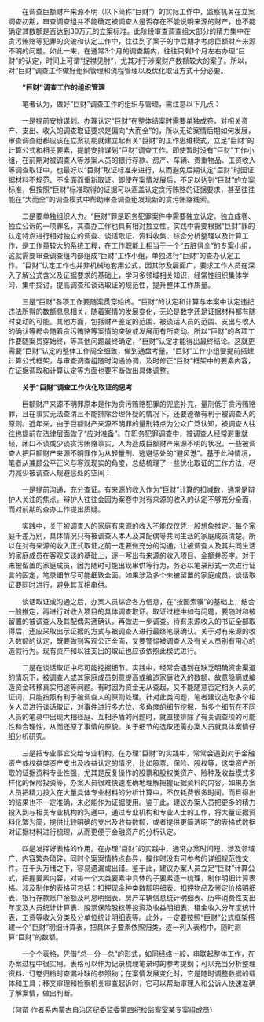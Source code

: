 　　在调查巨额财产来源不明（以下简称“巨财”）的实际工作中，监察机关在立案调查初期，审查调查组并不能确定被调查人是否存在不能说明来源的财产，也不能确定其数额是否达到30万元的立案标准。此阶段审查调查组大部分的精力集中在贪污贿赂等犯罪的突破和认定工作中，往往到了案子的中后期才考虑巨额财产来源不明的问题。如此一来，在通常3个月的调查期内，往往只剩1个月左右办理“巨财”的认定，时间上可谓“捉襟见肘”，尤其对于涉案财产数额较大的案子。所以，对“巨财”调查工作做好组织管理和流程管理以及优化取证方式十分必要。

　　**“巨财”调查工作的组织管理**

　　笔者认为，做好“巨财”调查工作的组织与管理，需注意以下几点：

　　一是提前安排谋划。办理认定“巨财”在整体结案时需要单独成卷，对相关资产、支出、收入的调查取证要求是偏向“大而全”的，所以无论案情后期如何发展，审查调查组都应该在立案初期就建立起有关“巨财”的工作思维模式，立足“巨财”的计算公式和相关要素，提前安排谋划“巨财”调查工作。即使暂时没有“巨财”工作小组，在前期对被调查人等涉案人员的银行存款、房产、车辆、贵重物品、工资收入等调查取证中，也最好以“巨财”取证标准来进行，从而避免后期认定“巨财”时因证据材料不规范、不全面而重新取证。即使在案情发展后，不足以达到“巨财”的立案标准，但按照“巨财”标准取得的证据可以涵盖认定贪污贿赂的证据要求，甚至往往能在“大而全”的调查模式中帮助审查调查组发现新的贪污贿赂线索。

　　二是要单独组织人力。“巨财”罪是职务犯罪案件中需要独立认定、独立成卷、独立公诉的一项罪名，其查办工作也具有相对独立性。实践中需要根据“巨财”罪的认定特点进行相对独立的调查、谈话取证、资料收集、综合分析整理以及计算工作，是工作量较大的系统工程，在工作职能上相当于一个“五脏俱全”的专案小组，这就需要审查调查组内部组成“巨财”工作小组，单独进行“巨财”的查办认定工作。“巨财”认定工作也并非机械地套用公式，因其涉及层面广，要求工作人员在深入了解公式含义及证据要求的基础上，学习多领域相关知识，经常性组织集体学习、集中探讨，提高调查和谈话取证的规范性，提升整体工作质量。

　　三是“巨财”各项工作要随案贯穿始终。“巨财”的认定和计算与本案中认定违纪违法所得的数额息息相关，随着案情的发展变化，无论是数字还是证据材料都有随时变动的可能。其他方面，包括财产鉴定的范围、被谈话人员的范围、支出与收入的确认等都会随着贪污贿赂等案情的突破或发展而有所变动。所以“巨财”的各项工作要随案贯穿始终，等其他问题最终确定，“巨财”认定才能得出最终结论。这就更需要“巨财”认定的整体工作周全细致，做到通盘考量。“巨财”工作小组要提前搭建计算公式框架，与审查调查组随时沟通协调，及时修正“巨财”框架中的要素内容，在证据调取和计算认定等方面也要不断做出具体调整。

　　**关于“巨财”调查工作优化取证的思考**

　　巨额财产来源不明罪原本是作为贪污贿赂犯罪的兜底补充，量刑低于贪污贿赂罪，且在事实无法查清且不能排除合理怀疑的情况下，还要遵循有利于被调查人的原则。近年来，由于巨额财产来源不明罪的量刑特点为公众广泛认知，被调查人往往也提前在法律层面做了“应对准备”。在职务犯罪调查中，被调查人经常避重就轻，闭口不谈或少谈贪污贿赂事实，人为造成巨额财产来源不明的状况。一些被调查人把巨额财产来源不明罪作为从轻量刑、逃避惩处的“避风港”。基于此种情况，笔者从兼顾公平正义与客观现实的角度，总结梳理了一些优化取证的工作方法，尽力减少被调查人规避惩处的空间：

　　一是提前沟通，充分查证。有来源的收入作为“巨财”计算的扣减数，通常是辩护人关注的焦点。辩护人往往会因为案卷中对有来源的收入的认定不够充分全面，而对前期的查办工作提出质疑。

　　实践中，关于被调查人的家庭有来源的收入不能仅仅凭一般想象推定。每个家庭千差万别，具体情况只有被调查人本人及其配偶等共同生活的家庭成员清楚。所以在对有来源的收入正式取证之前一定要做充分的沟通，让被调查人及其共同生活的家庭成员在客观交谈的基础上，逐一写出有来源的收入项目、金额并签字。对于未被留置的家庭成员，因为随时可能出现串供等行为，务必以笔录形式一次进行证言的固定，笔录细节尽可能细致全面。如果涉及多个未被留置的家庭成员，谈话取证要同时进行，避免其互相串供。

　　谈话取证或沟通之后，办案人员综合各方信息，在“按图索骥”的基础上，结合一般推定，再进行对收入项目的具体调查取证。取证过程中如有问题，要随时和被留置的被调查人及其配偶沟通确认，再做进一步调查。待有来源收入的书证全部取得后，还应采取出示证据的方式与被调查人进行最终笔录确认。关于对有来源的收入数额的认定，既要做到客观公正全面，又要警惕被调查人及有关人员别有用心的造假行为。现有资产和以往支出的取证也应该依照此模式进行。

　　二是在谈话取证中尽可能挖掘细节。实践中，经常会遇到在缺乏明确资金渠道的情况下，被调查人或其家庭成员刻意提高或编造家庭收入的数额、故意隐瞒或编造资金转移真实用途等问题。有时因为资金无从查起，又不能随意否定相关人员的证词，只能按照有利于被调查人的原则处理。针对此类问题，笔者建议选取多个相关人员进行谈话取证，对事件进行多方位、多角度的细节挖掘，当多个细节在不同人员的笔录中出现大相径庭、互相矛盾的问题时，就直接排除了有关调查项的可能性和合理性，从而还原了事情的原貌。关于细节的选取还需办案人员就具体案情仔细分析研究。

　　三是把专业事宜交给专业机构。在办理“巨财”的实践中，常常会遇到对于金融资产或权益类资产支出及收益认定的情况，比如股票、保险、股权等，这类资产所取的证据资料专业性强，尤其是反复操作的股票和股权类资产、险种及收益模式多样化的保险投资等，办案人员很难快速准确地理解把握证据资料的内容。如果办案人员把精力投入在大量具体专业材料的分析计算中，不仅耗费很多时间，而且得出的结果也不一定准确，未必能作为证据使用。鉴于此，建议办案人员把更多的精力投入到与相关专业机构的沟通中，通过专业机构和专业人士的工作，将大量证据资料化繁为简，提供比较明确的支出及收益数额，或者提供更简洁明了的表格式数据对证据材料进行梳理，从而更便于金融资产的分析认定。

　　四是发挥好表格的作用。在办理“巨财”的实践中，通常办案时间短，涉及领域广、内容繁杂琐碎，同时个案案情特点各异，操作时没有可参考的详细规范性文件。在千头万绪之下，容易遗漏或出错。鉴于此，建议办案人员立足“巨财”计算公式，把握要素内容，对每一个大类要素中具体的子要素逐一梳理，制作明细计算表格。涉及制作的表格可包括：扣押现金种类数额明细表、扣押物品及鉴定价格明细表、银行存款账户余额及利息明细表、房产车辆信息统计明细表、历年消费性支出年度及人员统计计算表、股票保险股权等投资及收益明细表，租金收入分年度统计表，工资等收入分类及分单位统计明细表等。此外，一定要按照“巨财”公式框架搭建一个“巨财”明细计算表，把具体子要素依照归类，逐一列入表格中，随时测算“巨财”的数额。

　　一个个表格，凭借“总—分—总”的形式，如同经络一般，串联起整体工作，在办案过程中很实用。表格可以作为记录梳理笔录时的参考提纲；可以充当分析整理资料、订卷归档时查漏补缺的参照物；在案情发展变化时，它是随时调整数据的载体和工具；移交审理和检察机关审查起诉时，它可以帮助审理人和公诉人快速准确了解案情，做出判断。

（何苗 作者系内蒙古自治区纪委监委第四纪检监察室某专案组成员）